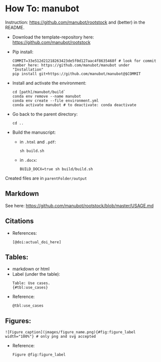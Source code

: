 # How To: manubot

Instruction: https://github.com/manubot/rootstock and (better) in the README.

- Download the template-repository here: https://github.com/manubot/rootstock  
- Pip install:
  ```
  COMMIT=33e512d21218263423de5f0d127aac4f8635468f # look for commit number here: https://github.com/manubot/manubot under "Installation"
  pip install git+https://github.com/manubot/manubot@$COMMIT
  ```

- Install and activate the environment:  
  ```
  cd [path]/manubot/build`  
  conda env remove --name manubot
  conda env create --file environment.yml
  conda activate manubot # to deactivate: conda deactivate
  ```
- Go back to the parent directory:  
  ```
  cd ..
  ```
- Build the manuscript: 
  - in `.html` and `.pdf`:  
    ```
    sh build.sh
    ```
  - in `.docx`:
    ```
    BUILD_DOCX=true sh build/build.sh
    ```
Created files are in `parentFolder/output`
  
## Markdown   
See here: https://github.com/manubot/rootstock/blob/master/USAGE.md

## Citations  
- References:
  ```
  [@doi:actual_doi_here]
  ```  
## Tables: 
- markdown or html 
- Label (under the table):  
  ```
  Table: Use cases.
  {#tbl:use_cases}
  ```
- Reference:  
  ```
  @tbl:use_cases
  ```

## Figures:  
```
![Figure_caption](images/figure_name.png){#fig:figure_label width="100%"} # only png and svg accepted  
```
- Reference:  
  ```
  Figure @fig:figure_label
  ```
 
     



